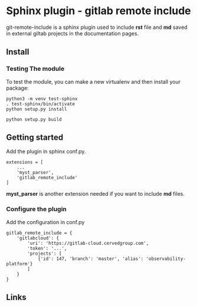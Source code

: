 # Sphinx plugin - gitlab remote include

git-remote-include is a sphinx plugin used to include **rst** file and **md** saved in external giltab projects in the 
documentation pages.

## Install

### Testing The module
To test the module, you can make a new virtualenv and then install your package:

```console
python3 -m venv test-sphinx
. test-sphinx/bin/activate
python setup.py install

python setup.py build
```

## Getting started

Add the plugin in sphinx conf.py.

```
extensions = [
    ...
    'myst_parser',
    'gitlab_remote_include'
]
```

**myst_parser** is another extension needed if you want to include **md** files.

### Configure the plugin

Add the configuration in conf.py

```
gitlab_remote_include = {
    'gitlabcloud': {
        'uri': 'https://gitlab-cloud.cervedgroup.com',
        'token': '...',
        'projects': [
            {'id': 147, 'branch': 'master', 'alias': 'observability-platform'}
        ]
    }
}
```

## Links
